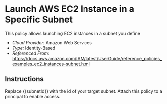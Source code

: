 # Launch AWS EC2 Instance in a Specific Subnet
This policy allows launching EC2 instances in a subnet you define

- *Cloud Provider:* Amazon Web Services
- *Type:* Identity-Based
- *Referenced From:* https://docs.aws.amazon.com/IAM/latest/UserGuide/reference_policies_examples_ec2_instances-subnet.html

## Instructions
Replace {{subnetId}} with the id of your target subnet. Attach this policy to a principal to enable access.